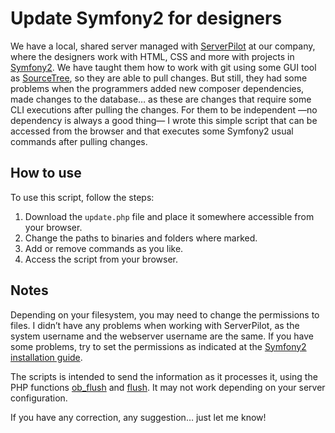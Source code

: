 # Update Symfony2 for designers

We have a local, shared server managed with [ServerPilot](https://serverpilot.io/) at our company, where the designers work with HTML, CSS and more with projects in [Symfony2](https://symfony.com/). We have taught them how to work with git using some GUI tool as [SourceTree](https://www.sourcetreeapp.com/), so they are able to pull changes. But still, they had some problems when the programmers added new composer dependencies, made changes to the database… as these are changes that require some CLI executions after pulling the changes. For them to be independent —no dependency is always a good thing— I wrote this simple script that can be accessed from the browser and that executes some Symfony2 usual commands after pulling changes.

## How to use

To use this script, follow the steps:
1. Download the ```update.php``` file and place it somewhere accessible from your browser.
1. Change the paths to binaries and folders where marked.
1. Add or remove commands as you like.
1. Access the script from your browser.

## Notes

Depending on your filesystem, you may need to change the permissions to files. I didn’t have any problems when working with ServerPilot, as the system username and the webserver username are the same. If you have some problems, try to set the permissions as indicated at the [Symfony2 installation guide](http://symfony.com/doc/current/book/installation.html#checking-symfony-application-configuration-and-setup).

The scripts is intended to send the information as it processes it, using the PHP functions [ob_flush](http://php.net/manual/en/function.ob-flush.php) and [flush](http://php.net/manual/en/function.flush.php). It may not work depending on your server configuration.

If you have any correction, any suggestion… just let me know!